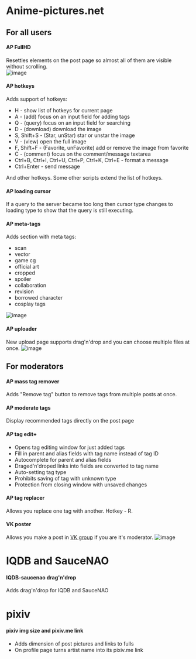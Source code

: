 # Anime-pictures.net

## For all users

#### AP FullHD
Resettles elements on the post page so almost all of them are visible without scrolling.  
![image](https://user-images.githubusercontent.com/29704098/51788400-65470c00-2186-11e9-8a15-36e173ac761f.png)

#### AP hotkeys
Adds support of hotkeys:
* H - show list of hotkeys for current page
* A - (add) focus on an input field for adding tags
* Q - (query) focus on an input field for searching
* D - (download) download the image
* S, Shift+S - (Star, unStar) star or unstar the image
* V - (view) open the full image
* F, Shift+F - (Favorite, unFavorite) add or remove the image from favorite
* C - (comment) focus on the comment/message textarea
* Ctrl+B, Ctrl+I, Ctrl+U, Ctrl+P, Ctrl+K, Ctrl+E - format a message
* Ctrl+Enter - send message

And other hotkeys. Some other scripts extend the list of hotkeys.

#### AP loading cursor
If a query to the server became too long then cursor type changes to loading type to show that the query is still executing.

#### AP meta-tags
Adds section with meta tags: 
* scan
* vector
* game cg
* official art
* cropped
* spoiler
* collaboration
* revision
* borrowed character 
* cosplay tags

![image](https://user-images.githubusercontent.com/29704098/51788619-bfe16780-2188-11e9-9c2a-521a9b3bc4ef.png)

#### AP uploader
New upload page supports drag'n'drop and you can choose multiple files at once.
![image](https://user-images.githubusercontent.com/29704098/51789351-a47a5a80-2190-11e9-9bda-3806e58677d2.png)

## For moderators

#### AP mass tag remover
Adds "Remove tag" button to remove tags from multiple posts at once.

#### AP moderate tags
Display recommended tags directly on the post page

#### AP tag edit+
* Opens tag editing window for just added tags
* Fill in parent and alias fields with tag name instead of tag ID
* Autocomplete for parent and alias fields
* Draged'n'droped links into fields are converted to tag name
* Auto-setting tag type
* Prohibits saving of tag with unknown type
* Protection from closing window with unsaved changes

#### AP tag replacer
Allows you replace one tag with another. Hotkey - R.

#### VK poster 
Allows you make a post in [VK group](https://vk.com/mjvart) if you are it's moderator.
![image](https://user-images.githubusercontent.com/29704098/51789669-0be5d980-2194-11e9-9fa1-b89830d15e0a.png)

# IQDB and SauceNAO

#### IQDB-saucenao drag'n'drop
Adds drag'n'drop for IQDB and SauceNAO

# pixiv

#### pixiv img size and pixiv.me link
* Adds dimension of post pictures and links to fulls
* On profile page turns artist name into its pixiv.me link
